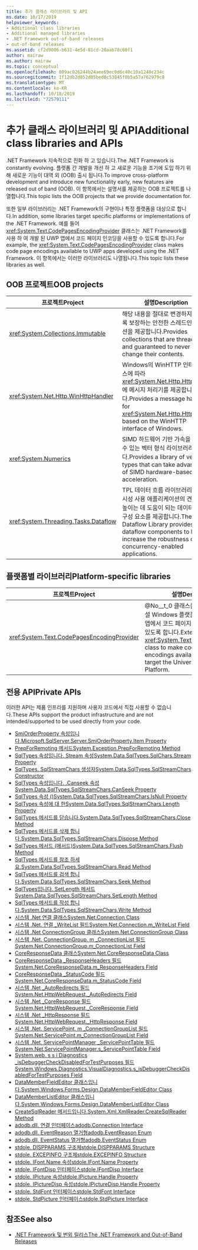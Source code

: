 ```yaml
---
title: 추가 클래스 라이브러리 및 API
ms.date: 10/17/2019
helpviewer_keywords:
- Additional class libraries
- Additional managed libraries
- .NET Framework out-of-band releases
- out-of-band releases
ms.assetid: cf2d9006-b631-4e5d-81cd-20aab78c60f1
author: mairaw
ms.author: mairaw
ms.topic: conceptual
ms.openlocfilehash: 809ac026244b24aee69ec0d6c40c10a1248c234c
ms.sourcegitcommit: 1f12db2d852d05bed8c53845f0b5a57a762979c8
ms.translationtype: MT
ms.contentlocale: ko-KR
ms.lasthandoff: 10/18/2019
ms.locfileid: "72579111"
---
```

# <a name="additional-class-libraries-and-apis"></a><span data-ttu-id="d0feb-102">추가 클래스 라이브러리 및 API</span><span class="sxs-lookup"><span data-stu-id="d0feb-102">Additional class libraries and APIs</span></span>

<span data-ttu-id="d0feb-103">.NET Framework 지속적으로 진화 하 고 있습니다.</span><span class="sxs-lookup"><span data-stu-id="d0feb-103">The .NET Framework is constantly evolving.</span></span> <span data-ttu-id="d0feb-104">플랫폼 간 개발을 개선 하 고 새로운 기능을 조기에 도입 하기 위해 새로운 기능이 대역 외 (OOB) 출시 됩니다.</span><span class="sxs-lookup"><span data-stu-id="d0feb-104">To improve cross-platform development and introduce new functionality early, new features are released out of band (OOB).</span></span> <span data-ttu-id="d0feb-105">이 항목에서는 설명서를 제공하는 OOB 프로젝트를 나열합니다.</span><span class="sxs-lookup"><span data-stu-id="d0feb-105">This topic lists the OOB projects that we provide documentation for.</span></span>  
  
<span data-ttu-id="d0feb-106">또한 일부 라이브러리는 .NET Framework의 구현이나 특정 플랫폼을 대상으로 합니다.</span><span class="sxs-lookup"><span data-stu-id="d0feb-106">In addition, some libraries target specific platforms or implementations of the .NET Framework.</span></span> <span data-ttu-id="d0feb-107">예를 들어 <xref:System.Text.CodePagesEncodingProvider> 클래스는 .NET Framework를 사용 하 여 개발 된 UWP 앱에서 코드 페이지 인코딩을 사용할 수 있도록 합니다.</span><span class="sxs-lookup"><span data-stu-id="d0feb-107">For example, the <xref:System.Text.CodePagesEncodingProvider> class makes code page encodings available to UWP apps developed using the .NET Framework.</span></span> <span data-ttu-id="d0feb-108">이 항목에서는 이러한 라이브러리도 나열됩니다.</span><span class="sxs-lookup"><span data-stu-id="d0feb-108">This topic lists these libraries as well.</span></span>  
  
## <a name="oob-projects"></a><span data-ttu-id="d0feb-109">OOB 프로젝트</span><span class="sxs-lookup"><span data-stu-id="d0feb-109">OOB projects</span></span>
  
| <span data-ttu-id="d0feb-110">프로젝트</span><span class="sxs-lookup"><span data-stu-id="d0feb-110">Project</span></span> | <span data-ttu-id="d0feb-111">설명</span><span class="sxs-lookup"><span data-stu-id="d0feb-111">Description</span></span> |  
| ------- | ----------- |  
| <xref:System.Collections.Immutable> | <span data-ttu-id="d0feb-112">해당 내용을 절대로 변경하지 않도록 보장하는 안전한 스레드인 컬렉션을 제공합니다.</span><span class="sxs-lookup"><span data-stu-id="d0feb-112">Provides collections that are thread safe and guaranteed to never change their contents.</span></span> |
| <xref:System.Net.Http.WinHttpHandler> | <span data-ttu-id="d0feb-113">Windows의 WinHTTP 인터페이스에 따라 <xref:System.Net.Http.HttpClient> 에 메시지 처리기를 제공합니다.</span><span class="sxs-lookup"><span data-stu-id="d0feb-113">Provides a message handler for <xref:System.Net.Http.HttpClient> based on the WinHTTP interface of Windows.</span></span> |
| <xref:System.Numerics> | <span data-ttu-id="d0feb-114">SIMD 하드웨어 기반 가속을 활용할 수 있는 벡터 형식 라이브러리입니다.</span><span class="sxs-lookup"><span data-stu-id="d0feb-114">Provides a library of vector types that can take advantage of SIMD hardware-based acceleration.</span></span>| 
| <xref:System.Threading.Tasks.Dataflow> | <span data-ttu-id="d0feb-115">TPL 데이터 흐름 라이브러리는 동시성 사용 애플리케이션의 견고성을 높이는 데 도움이 되는 데이터 흐름 구성 요소를 제공합니다.</span><span class="sxs-lookup"><span data-stu-id="d0feb-115">The TPL Dataflow Library provides dataflow components to help increase the robustness of concurrency-enabled applications.</span></span> |  

## <a name="platform-specific-libraries"></a><span data-ttu-id="d0feb-116">플랫폼별 라이브러리</span><span class="sxs-lookup"><span data-stu-id="d0feb-116">Platform-specific libraries</span></span>
  
| <span data-ttu-id="d0feb-117">프로젝트</span><span class="sxs-lookup"><span data-stu-id="d0feb-117">Project</span></span> | <span data-ttu-id="d0feb-118">설명</span><span class="sxs-lookup"><span data-stu-id="d0feb-118">Description</span></span> |  
| ------- | ----------- |  
| <xref:System.Text.CodePagesEncodingProvider> | <span data-ttu-id="d0feb-119">@No__t_0 클래스를 확장 하 여 유니버설 Windows 플랫폼를 대상으로 하는 앱에서 코드 페이지 인코딩을 사용할 수 있도록 합니다.</span><span class="sxs-lookup"><span data-stu-id="d0feb-119">Extends the <xref:System.Text.EncodingProvider> class to make code page encodings available to apps that target the Universal Windows Platform.</span></span> |  
  
## <a name="private-apis"></a><span data-ttu-id="d0feb-120">전용 API</span><span class="sxs-lookup"><span data-stu-id="d0feb-120">Private APIs</span></span>  

<span data-ttu-id="d0feb-121">이러한 API는 제품 인프라를 지원하며 사용자 코드에서 직접 사용할 수 없습니다.</span><span class="sxs-lookup"><span data-stu-id="d0feb-121">These APIs support the product infrastructure and are not intended/supported to be used directly from your code.</span></span>  
  
* [<span data-ttu-id="d0feb-122">SmiOrderProperty 속성입니다.</span><span class="sxs-lookup"><span data-stu-id="d0feb-122">Microsoft.SqlServer.Server.SmiOrderProperty.Item Property</span></span>](microsoft.sqlserver.server.smiorderproperty.item.md)
* [<span data-ttu-id="d0feb-123">PrepForRemoting 메서드</span><span class="sxs-lookup"><span data-stu-id="d0feb-123">System.Exception.PrepForRemoting Method</span></span>](system.exception.prepforremoting.md)
* [<span data-ttu-id="d0feb-124">SqlTypes 속성입니다. Stream 속성</span><span class="sxs-lookup"><span data-stu-id="d0feb-124">System.Data.SqlTypes.SqlChars.Stream Property</span></span>](system.data.sqltypes.sqlchars.stream.md)
* [<span data-ttu-id="d0feb-125">SqlTypes. SqlStreamChars 생성자</span><span class="sxs-lookup"><span data-stu-id="d0feb-125">System.Data.SqlTypes.SqlStreamChars Constructor</span></span>](system.data.sqltypes.sqlstreamchars.-ctor.md)
* [<span data-ttu-id="d0feb-126">SqlTypes 속성입니다. .Canseek 속성</span><span class="sxs-lookup"><span data-stu-id="d0feb-126">System.Data.SqlTypes.SqlStreamChars.CanSeek Property</span></span>](system.data.sqltypes.sqlstreamchars.canseek.md)
* [<span data-ttu-id="d0feb-127">SqlTypes 속성 ()</span><span class="sxs-lookup"><span data-stu-id="d0feb-127">System.Data.SqlTypes.SqlStreamChars.IsNull Property</span></span>](system.data.sqltypes.sqlstreamchars.isnull.md)
* [<span data-ttu-id="d0feb-128">SqlTypes 속성에 대 한</span><span class="sxs-lookup"><span data-stu-id="d0feb-128">System.Data.SqlTypes.SqlStreamChars.Length Property</span></span>](system.data.sqltypes.sqlstreamchars.length.md)
* [<span data-ttu-id="d0feb-129">SqlTypes 메서드를 닫습니다.</span><span class="sxs-lookup"><span data-stu-id="d0feb-129">System.Data.SqlTypes.SqlStreamChars.Close Method</span></span>](system.data.sqltypes.sqlstreamchars.close.md)
* [<span data-ttu-id="d0feb-130">SqlTypes 메서드를 삭제 합니다.</span><span class="sxs-lookup"><span data-stu-id="d0feb-130">System.Data.SqlTypes.SqlStreamChars.Dispose Method</span></span>](system.data.sqltypes.sqlstreamchars.dispose.md)
* [<span data-ttu-id="d0feb-131">SqlTypes 메서드 (메서드)</span><span class="sxs-lookup"><span data-stu-id="d0feb-131">System.Data.SqlTypes.SqlStreamChars.Flush Method</span></span>](system.data.sqltypes.sqlstreamchars.flush.md)
* [<span data-ttu-id="d0feb-132">SqlTypes 메서드를 참조 하세요.</span><span class="sxs-lookup"><span data-stu-id="d0feb-132">System.Data.SqlTypes.SqlStreamChars.Read Method</span></span>](system.data.sqltypes.sqlstreamchars.read.md)
* [<span data-ttu-id="d0feb-133">SqlTypes 메서드를 검색 합니다.</span><span class="sxs-lookup"><span data-stu-id="d0feb-133">System.Data.SqlTypes.SqlStreamChars.Seek Method</span></span>](system.data.sqltypes.sqlstreamchars.seek.md)
* [<span data-ttu-id="d0feb-134">SqlTypes입니다. SetLength 메서드</span><span class="sxs-lookup"><span data-stu-id="d0feb-134">System.Data.SqlTypes.SqlStreamChars.SetLength Method</span></span>](system.data.sqltypes.sqlstreamchars.setlength.md)
* [<span data-ttu-id="d0feb-135">SqlTypes 메서드를 작성 합니다.</span><span class="sxs-lookup"><span data-stu-id="d0feb-135">System.Data.SqlTypes.SqlStreamChars.Write Method</span></span>](system.data.sqltypes.sqlstreamchars.write.md)
* [<span data-ttu-id="d0feb-136">시스템 .Net 연결 클래스</span><span class="sxs-lookup"><span data-stu-id="d0feb-136">System.Net.Connection Class</span></span>](connection.md)
* [<span data-ttu-id="d0feb-137">시스템 .Net. 연결 \_WriteList 필드</span><span class="sxs-lookup"><span data-stu-id="d0feb-137">System.Net.Connection.m\_WriteList Field</span></span>](m_writelist.md)
* [<span data-ttu-id="d0feb-138">시스템 .Net ConnectionGroup 클래스</span><span class="sxs-lookup"><span data-stu-id="d0feb-138">System.Net.ConnectionGroup Class</span></span>](connectiongroup.md)
* [<span data-ttu-id="d0feb-139">시스템 .Net. ConnectionGroup. m \_ConnectionList 필드</span><span class="sxs-lookup"><span data-stu-id="d0feb-139">System.Net.ConnectionGroup.m\_ConnectionList Field</span></span>](m_connectionlist.md)
* [<span data-ttu-id="d0feb-140">CoreResponseData 클래스</span><span class="sxs-lookup"><span data-stu-id="d0feb-140">System.Net.CoreResponseData Class</span></span>](coreresponsedata.md)
* [<span data-ttu-id="d0feb-141">CoreResponseData \_ResponseHeaders 필드</span><span class="sxs-lookup"><span data-stu-id="d0feb-141">System.Net.CoreResponseData.m\_ResponseHeaders Field</span></span>](coreresponsedata_m_responseheaders.md)
* [<span data-ttu-id="d0feb-142">CoreResponseData \_StatusCode 필드</span><span class="sxs-lookup"><span data-stu-id="d0feb-142">System.Net.CoreResponseData.m\_StatusCode Field</span></span>](coreresponsedata_m_statuscode.md)
* [<span data-ttu-id="d0feb-143">시스템 .Net \_AutoRedirects 필드</span><span class="sxs-lookup"><span data-stu-id="d0feb-143">System.Net.HttpWebRequest.\_AutoRedirects Field</span></span>](_autoredirects.md)
* [<span data-ttu-id="d0feb-144">시스템 .Net \_CoreResponse 필드</span><span class="sxs-lookup"><span data-stu-id="d0feb-144">System.Net.HttpWebRequest.\_CoreResponse Field</span></span>](httpwebrequest__coreresponse.md)
* [<span data-ttu-id="d0feb-145">시스템 .Net \_HttpResponse 필드</span><span class="sxs-lookup"><span data-stu-id="d0feb-145">System.Net.HttpWebRequest.\_HttpResponse Field</span></span>](_httpresponse.md)
* [<span data-ttu-id="d0feb-146">시스템 .Net. ServicePoint. m \_ConnectionGroupList 필드</span><span class="sxs-lookup"><span data-stu-id="d0feb-146">System.Net.ServicePoint.m\_ConnectionGroupList Field</span></span>](m_connectiongrouplist.md)
* [<span data-ttu-id="d0feb-147">시스템 .Net. ServicePointManager \_ServicePointTable 필드</span><span class="sxs-lookup"><span data-stu-id="d0feb-147">System.Net.ServicePointManager.s\_ServicePointTable Field</span></span>](s_servicepointtable.md)
* [<span data-ttu-id="d0feb-148">System.web. s s i Diagnostics \_isDebuggerCheckDisabledForTestPurposes 필드</span><span class="sxs-lookup"><span data-stu-id="d0feb-148">System.Windows.Diagnostics.VisualDiagnostics.s\_isDebuggerCheckDisabledForTestPurposes Field</span></span>](s-isdebuggercheckdisabledfortestpurposes-field.md)
* [<span data-ttu-id="d0feb-149">DataMemberFieldEditor 클래스입니다.</span><span class="sxs-lookup"><span data-stu-id="d0feb-149">System.Windows.Forms.Design.DataMemberFieldEditor Class</span></span>](datamemberfieldeditor-class.md)
* [<span data-ttu-id="d0feb-150">DataMemberListEditor 클래스입니다.</span><span class="sxs-lookup"><span data-stu-id="d0feb-150">System.Windows.Forms.Design.DataMemberListEditor Class</span></span>](datamemberlisteditor-class.md)
* [<span data-ttu-id="d0feb-151">CreateSqlReader 메서드입니다.</span><span class="sxs-lookup"><span data-stu-id="d0feb-151">System.Xml.XmlReader.CreateSqlReader Method</span></span>](system.xml.xmlreader.createsqlreader.md)
* [<span data-ttu-id="d0feb-152">adodb.dll. 연결 인터페이스</span><span class="sxs-lookup"><span data-stu-id="d0feb-152">adodb.Connection Interface</span></span>](adodb.connection.md)
* [<span data-ttu-id="d0feb-153">adodb.dll. EventReason 열거형</span><span class="sxs-lookup"><span data-stu-id="d0feb-153">adodb.EventReason Enum</span></span>](adodb.eventreasonenum.md)
* [<span data-ttu-id="d0feb-154">adodb.dll. EventStatus 열거형</span><span class="sxs-lookup"><span data-stu-id="d0feb-154">adodb.EventStatus Enum</span></span>](adodb.eventstatusenum.md)
* [<span data-ttu-id="d0feb-155">stdole. DISPPARAMS 구조체</span><span class="sxs-lookup"><span data-stu-id="d0feb-155">stdole.DISPPARAMS Structure</span></span>](stdole.dispparams.md)
* [<span data-ttu-id="d0feb-156">stdole. EXCEPINFO 구조체</span><span class="sxs-lookup"><span data-stu-id="d0feb-156">stdole.EXCEPINFO Structure</span></span>](stdole.excepinfo.md)
* [<span data-ttu-id="d0feb-157">stdole. IFont.Name 속성</span><span class="sxs-lookup"><span data-stu-id="d0feb-157">stdole.IFont.Name Property</span></span>](stdole.ifont.name.md)
* [<span data-ttu-id="d0feb-158">stdole. IFontDisp 인터페이스</span><span class="sxs-lookup"><span data-stu-id="d0feb-158">stdole.IFontDisp Interface</span></span>](stdole.ifontdisp.md)
* [<span data-ttu-id="d0feb-159">stdole. IPicture 속성</span><span class="sxs-lookup"><span data-stu-id="d0feb-159">stdole.IPicture.Handle Property</span></span>](stdole.ipicture.handle.md)
* [<span data-ttu-id="d0feb-160">stdole. IPictureDisp 속성</span><span class="sxs-lookup"><span data-stu-id="d0feb-160">stdole.IPictureDisp.Handle Property</span></span>](stdole.ipicturedisp.handle.md)
* [<span data-ttu-id="d0feb-161">stdole. StdFont 인터페이스</span><span class="sxs-lookup"><span data-stu-id="d0feb-161">stdole.StdFont Interface</span></span>](stdole.stdfont.md)
* [<span data-ttu-id="d0feb-162">stdole. StdPicture 인터페이스</span><span class="sxs-lookup"><span data-stu-id="d0feb-162">stdole.StdPicture Interface</span></span>](stdole.stdpicture.md)
  
## <a name="see-also"></a><span data-ttu-id="d0feb-163">참조</span><span class="sxs-lookup"><span data-stu-id="d0feb-163">See also</span></span>

* [<span data-ttu-id="d0feb-164">.NET Framework 및 번외 릴리스</span><span class="sxs-lookup"><span data-stu-id="d0feb-164">The .NET Framework and Out-of-Band Releases</span></span>](../get-started/the-net-framework-and-out-of-band-releases.md)
